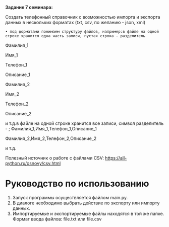 **Задание 7 семинара:**

 Создать телефонный справочник с возможностью импорта и экспорта данных в нескольких форматах (txt, csv, по желанию - json, xml)

    • под форматами понимаем структуру файлов, например:в файле на одной строке хранится одна часть записи, пустая строка - разделитель
Фамилия_1

Имя_1

Телефон_1

Описание_1

Фамилия_2

Имя_2

Телефон_2

Описание_2

и т.д.в файле на одной строке хранится все записи, символ разделитель - ;
Фамилия_1,Имя_1,Телефон_1,Описание_1

Фамилия_2,Имя_2,Телефон_2,Описание_2

и т.д.

Полезный источник о работе с файлами CSV: https://all-python.ru/osnovy/csv.html

# Руководство по использованию

1. Запуск программы осуществляется файлом main.py.
2. В диалоге необходимо выбрать действие по экспорту или импорту данных.
3. Импортируемые и экспортируемые файлы находятся в той же папке. Формат ввода файлов: file.txt или file.csv